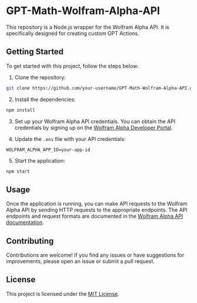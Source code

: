 # GPT-Math-Wolfram-Alpha-API

This repository is a Node.js wrapper for the Wolfram Alpha API. It is specifically designed for creating custom GPT Actions.

## Getting Started

To get started with this project, follow the steps below:

1. Clone the repository:

  ```bash
  git clone https://github.com/your-username/GPT-Math-Wolfram-Alpha-API.git
  ```

2. Install the dependencies:

  ```bash
  npm install
  ```

3. Set up your Wolfram Alpha API credentials. You can obtain the API credentials by signing up on the [Wolfram Alpha Developer Portal](https://developer.wolframalpha.com/portal/myapps/).

4. Update the `.env` file with your API credentials:

  ```plaintext
  WOLFRAM_ALPHA_APP_ID=your-app-id
  ```

5. Start the application:

  ```bash
  npm start
  ```

## Usage

Once the application is running, you can make API requests to the Wolfram Alpha API by sending HTTP requests to the appropriate endpoints. The API endpoints and request formats are documented in the [Wolfram Alpha API documentation](https://products.wolframalpha.com/api/documentation/).

## Contributing

Contributions are welcome! If you find any issues or have suggestions for improvements, please open an issue or submit a pull request.

## License

This project is licensed under the [MIT License](LICENSE).
